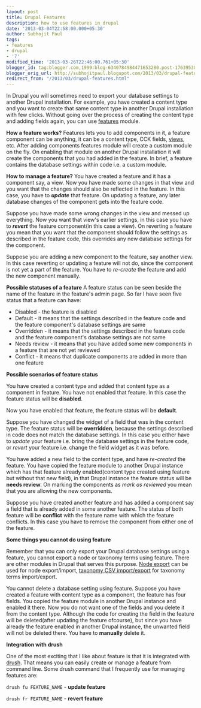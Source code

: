 ```yaml
---
layout: post
title: Drupal Features
description: how to use features in drupal
date: '2013-03-04T22:58:00.000+05:30'
author: Subhojit Paul
tags:
- features
- drupal
- '7'
modified_time: '2013-03-26T22:46:00.761+05:30'
blogger_id: tag:blogger.com,1999:blog-6340784984471653280.post-1763953898490285089
blogger_orig_url: http://subhojitpaul.blogspot.com/2013/03/drupal-features.html
redirect_from: "/2013/03/drupal-features.html"
---
```


In Drupal you will sometimes need to export your database settings to another Drupal installation. For example, you have created a content type and you want to create that same content type in another Drupal installation with few clicks. Without going over the process of creating the content type and adding fields again, you can use [features](http://drupal.org/project/features) module.

**How a feature works?**
Features lets you to add components in it, a feature component can be anything, it can be a content type, CCK fields, [views](http://drupal.org/project/views), etc. After adding components features module will create a custom module on the fly. On enabling that module on another Drupal installation it will create the components that you had added in the feature. In brief, a feature contains the database settings within code i.e. a custom module.

**How to manage a feature?**
You have created a feature and it has a component say, a view. Now you have made some changes in that view and you want that the changes should also be reflected in the feature. In this case, you have to **_update_** that feature. On updating a feature, any later database changes of the component gets into the feature code.

Suppose you have made some wrong changes in the view and messed up everything. Now you want that view's earlier settings, in this case you have to **_revert_** the feature component(in this case a view). On reverting a feature you mean that you want that the component should follow the settings as described in the feature code, this overrides any new database settings for the component.

Suppose you are adding a new component to the feature, say another view. In this case reverting or updating a feature will not do, since the component is not yet a part of the feature. You have to _re-create_ the feature and add the new component manually.

**Possible statuses of a feature**
A feature status can be seen beside the name of the feature in the feature's admin page. So far I have seen five status that a feature can have:

*   Disabled - the feature is disabled
*   Default - it means that the settings described in the feature code and the feature component's database settings are same
*   Overridden - it means that the settings described in the feature code and the feature component's database settings are not same
*   Needs review - it means that you have added some new components in a feature that are not yet reviewed
*   Conflict - it means that duplicate components are added in more than one feature

**Possible scenarios of feature status**

You have created a content type and added that content type as a component in feature. You have not enabled that feature. In this case the feature status will be **disabled**.

Now you have enabled that feature, the feature status will be **default**.

Suppose you have changed the widget of a field that was in the content type. The feature status will be **overridden**, because the settings described in code does not match the database settings. In this case you either have to _update_ your feature i.e. bring the database settings in the feature code, or _revert_ your feature i.e. change the field widget as it was before.

You have added a new field to the content type, and have _re-created_ the feature. You have copied the feature module to another Drupal instance which has that feature already enabled(content type created using feature but without that new field), in that Drupal instance the feature status will be **needs review**. On marking the components as _mark as reviewed_ you mean that you are allowing the new components.

Suppose you have created another feature and has added a component say a field that is already added in some another feature. The status of both feature will be **conflict** with the feature name with which the feature conflicts. In this case you have to remove the component from either one of the feature.

**Some things you cannot do using feature**

Remember that you can only export your Drupal database settings using a feature, you cannot export a node or taxonomy terms using feature. There are other modules in Drupal that serves this purpose. [Node export](http://drupal.org/project/node_export) can be used for node export/import, [taxonomy CSV import/export](http://drupal.org/project/taxonomy_csv) for taxonomy terms import/export.

You cannot delete a database setting using feature. Suppose you have created a feature with content type as a component, the feature has four fields. You copied the feature module in another Drupal instance and enabled it there. Now you do not want one of the fields and you delete it from the content type. Although the code for creating the field in the feature will be deleted(after updating the feature ofcourse), but since you have already the feature enabled in another Drupal instance, the unwanted field will not be deleted there. You have to **manually** delete it.

**Integration with drush**

One of the most exciting that I like about feature is that it is integrated with [drush](http://drupal.org/project/drush). That means you can easily create or manage a feature from command line. Some drush command that I frequently use for managing features are:

`drush fu FEATURE_NAME` - **update feature**

`drush fr FEATURE_NAME` - **revert feature**

